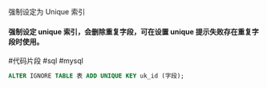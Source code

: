 强制设定为 Unique 索引

#### 强制设定 unique 索引，会删除重复字段，可在设置 unique 提示失败存在重复字段时使用。

#代码片段 #sql #mysql

```sql
ALTER IGNORE TABLE 表 ADD UNIQUE KEY uk_id (字段);
```

